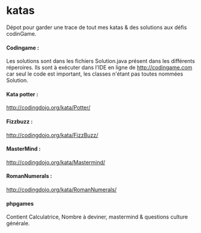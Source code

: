 # katas

Dépot pour garder une trace de tout mes katas & des solutions aux défis codinGame.

#### Codingame :
Les solutions sont dans les fichiers Solution.java présent dans les différents réperoires. Ils sont à exécuter dans l'IDE en ligne de http://codingame.com car seul le code est important, les classes n'étant pas toutes nommées Solution.

#### Kata potter :
http://codingdojo.org/kata/Potter/

#### Fizzbuzz :
http://codingdojo.org/kata/FizzBuzz/

#### MasterMind :
http://codingdojo.org/kata/Mastermind/

#### RomanNumerals :
http://codingdojo.org/kata/RomanNumerals/

#### phpgames
Contient Calculatrice, Nombre à deviner, mastermind & questions culture générale.
